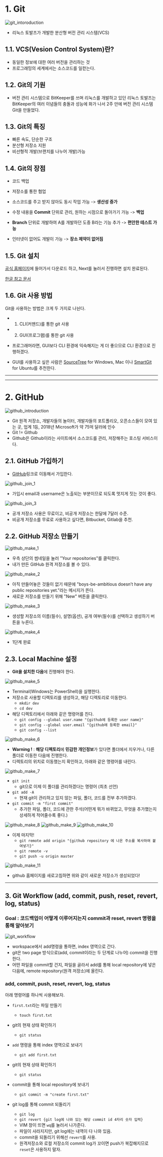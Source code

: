 # 1. Git
![git_intoroduction](./img/git.jpeg)

- 리눅스 토발즈가 개발한 분산형 버전 관리 시스템(VCS)

## 1.1. VCS(Vesion Control System)란?
- 동일한 정보에 대한 여러 버전을 관리하는 것
- 프로그래밍의 세계에서는 소스코드를 일컫는다.

## 1.2. Git의 기원
- 버전 관리 시스템으로 BitKeeper를 쓰며 리눅스를 개발하고 있던 리눅스 토발즈는 BitKeeper의 여러 이념들의 충돌과 성능에 화가 나서 2주 만에 버전 관리 시스템 Git을 만들었다.

## 1.3. Git의 특징
- 빠른 속도, 단순한 구조
- 분산형 저장소 지원
- 비선형적 개발(브랜치를 나누어 개발)가능

## 1.4. Git의 장점
- 코드 백업
- 저장소를 통한 협업

- 소스코드를 주고 받지 않아도 동시 작업 가능 -> **생산성 증가**
- 수정 내용을 **Commit** 단위로 관리, 원하는 시점으로 돌아가기 가능 -> **백업**
- **Branch** 단위로 개발하여 A를 개발하던 도중 B라는 기능 추가 -> **편안한 테스트 가능**
- 인터넷이 없어도 개발이 가능 -> **장소 제약이 없어짐**

## 1.5. Git 설치
[공식 홈페이지](https://git-scm.com/)에 들어가서 다운로드 하고, Next를 눌러서 진행하면 설치 완료된다.

[한글 참고 문서](https://git-scm.com/book/ko/v2/%EC%8B%9C%EC%9E%91%ED%95%98%EA%B8%B0-Git-%EC%84%A4%EC%B9%98)

## 1.6. Git 사용 방법
Git을 사용하는 방법은 크게 두 가지로 나뉜다.
- 1) CLI(커맨드)를 통한 git 사용
- 2) GUI(프로그램)를 통한 git 사용

- 프로그래머라면, GUI보다 CLI 환경에 익숙해지는 게 더 좋으므로 CLI 환경으로 진행하겠다.
- GUI를 사용하고 싶은 사람은 [SourceTree](https://www.sourcetreeapp.com/) for Windows, Mac 이나 [SmartGit](https://www.syntevo.com/smartgit/) for Ubuntu를 추천한다.

- - -
- - -

# 2. GitHub
![github_introduction](./img/github.png)
- Git 원격 저장소, 개발자들의 놀이터, 개발자들의 포트폴리오, 오픈소스들이 모여 있는 곳, 업계 1등, 2018년 Microsoft가 약 75억 달러에 인수
- Git != Github
- Github은 Github이라는 사이트에서 소스코드를 관리, 저장해주는 호스팅 서비스이다.

## 2.1. GitHub 가입하기
- [GitHub](https://github.com/)링크로 이동해서 가입한다.

![github_join_1](./img/github_signup_1.png)
- 가입시 email과 username은 노출되는 부분이므로 되도록 멋지게 짓는 것이 좋다.

![github_join_3](./img/github_signup_2.png)
- 공개 저장소 사용은 무료이고, 비공개 저장소는 한달에 7달러 수준.
- 비공개 저장소를 무료로 사용하고 싶다면, Bitbucket, Gitlab을 추천.

## 2.2. GitHub 저장소 만들기
![github_make_1](./img/github_mk_1.png)
- 우측 상단의 썸네일을 눌러 "Your repositories"를 클릭한다.
- 내가 만든 GitHub 원격 저장소를 볼 수 있다.

![github_make_2](./img/github_mk_2.png)
- 아직 만들어놓은 것들이 없기 때문에 "boys-be-ambitious doesn’t have any public repositories yet."라는 메시지가 뜬다.
- 새로운 저장소를 만들기 위해 "New" 버튼을 클릭한다.

![github_make_3](./img/github_mk_3.png)

- 생성할 저장소의 이름(필수), 설명(옵션), 공개 여부(필수)를 선택하고 생성하기 버튼을 누른다.

![github_make_4](./img/github_mk_4.png)

- 1단계 완료

## 2.3. Local Machine 설정

- **Git을 설치한 다음**에 진행해야 한다.

![github_make_5](./img/github_mk_5.png)

- Terminal(Windows는 PowerShell)을 실행한다.
- 저장소로 사용할 디렉토리를 생성하고, 해당 디렉토리로 이동한다.
    - ```mkdir dev```
    - ```cd dev```
- 해당 디렉토리에서 아래와 같은 명령어를 친다.
    - ```git config --global user.name "{github에 등록한 user name}"```
    - ```git config --global user.email "{github에 등록한 email}"```
    - ```git config --list```

![github_make_6](./img/github_mk_6.png)

- **Warning !** :  **해당 디렉토리**에 **민감한 개인정보**가 있다면 폴더에서 지우거나, 다른 폴더로 이동한 다음에 진행한다.
- 디렉토리의 위치로 이동했는지 확인하고, 아래와 같은 명령어를 내린다.


![github_make_7](./img/github_mk_7.png)

- ```git init```
    - git으로 이제 이 폴더를 관리하겠다는 명령어 (최초 선언)
- ```git add -A```
    - 현재 git이 관리하고 있지 않는 파일, 폴더, 코드를 전부 추가하겠다.
- ```git commit -m "first commit"```
    - 추가한 파일, 폴더, 코드에 관한 주석(어떤게 뭐가 바뀌었고, 무엇을 추가했는지 상세하게 적어줄수록 좋다.)

![github_make_8](./img/github_mk_8.png)
![github_make_9](./img/github_mk_9.png)
![github_make_10](./img/github_mk_10.png)

- 이제 마지막!
    - ```git remote add origin "{github repository 에 나온 주소를 복사하여 붙여넣기}"```
    - ```git remote -v```
    - ```git push -u origin master```

![github_make_11](./img/github_mk_11.png)
- github 홈페이지를 새로고침하면 위와 같이 새로운 저장소가 생성되었다!

- - -

## 3. Git Workflow (add, commit, push, reset, revert, log, status)

### Goal : 코드백업이 어떻게 이루어지는지 commit과 reset, revert 명령을 통해 알아보기

![git_workflow](./img/git_workflow.jpg)
- workspace에서 add명령을 통하면, index 영역으로 간다.
- git은 two page 방식으로(add, commit이라는 두 단계로 나누어) commit을 진행한다.
- 어떤 파일을 commit할 건지, 파일을 골라서 add를 통해 local repository에 넣은 다음에, remote repository(원격 저장소)에 올린다.

### add, commit, push, reset, revert, log, status

아래 명령어를 하나씩 사용해보자.

- ```first.txt```라는 파일 만들기
    - ```touch first.txt```
    
-  git의 현재 상태 확인하기
    - ```git status```
    
- ```add``` 명령을 통해 index 영역으로 보내기
    - ```git add first.txt```
    
-  git의 현재 상태 확인하기
    - ```git status```
    
- commit을 통해 local repository에 보내기
    - ```git commit -m "create first.txt"```
    
- git log를 통해 commit 되돌리기
    - ```git log```
    - ```git revert {git log에 나와 있는 해당 commit id 4자리 숫자 입력}```
    - VIM 창이 뜨면 ```wq```를 눌러서 나가준다.
    - 파일이 사라지지만, git log에는 내역이 다 나와 있음.
    - commit을 되돌리기 위해선 ```revert```를 사용.
    - 원격저장소와 로컬 저장소의 commit log가 꼬이면 push가 복잡해지므로 ```reset```은 사용하지 말자.